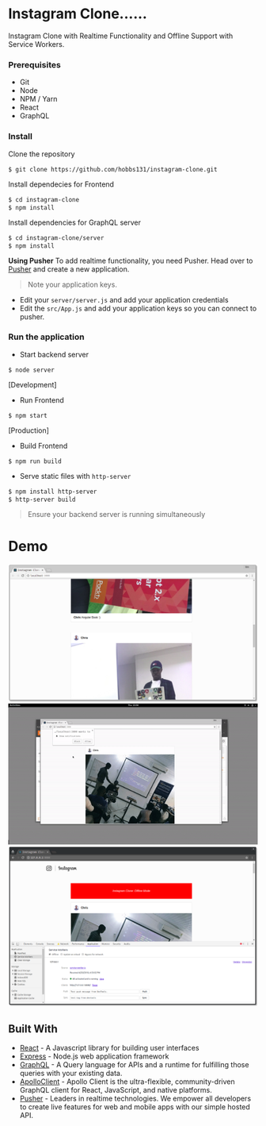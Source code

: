 # Instagram Clone......

Instagram Clone with Realtime Functionality and Offline Support with Service Workers.

### Prerequisites
- Git
- Node
- NPM / Yarn
- React
- GraphQL

### Install 
Clone the repository

```
$ git clone https://github.com/hobbs131/instagram-clone.git
```

Install dependecies for Frontend
```
$ cd instagram-clone
$ npm install
```

Install dependencies for GraphQL server
```
$ cd instagram-clone/server
$ npm install
```

**Using Pusher**
To add realtime functionality, you need Pusher. Head over to [Pusher](https://pusher.com) and create a new application.

> Note your application keys.

- Edit your `server/server.js` and add your application credentials
- Edit the `src/App.js` and add your application keys so you can connect to pusher.


### Run the application
- Start backend server
```
$ node server
```

[Development] 
- Run Frontend
```
$ npm start
```

[Production] 
- Build Frontend
```
$ npm run build
```

- Serve static files with `http-server`
```
$ npm install http-server
$ http-server build
```

> Ensure your backend server is running simultaneously

# Demo

<img src="demo/demo.png" alt="Instagram clone">

<img src="demo/demo1.gif" alt="Realtime Posts">

<img src="demo/demo2.png" alt="Offline Mode">

## Built With
- [React](https://reactjs.org) - A Javascript library for building user interfaces
- [Express](https://expressjs.com) - Node.js web application framework
- [GraphQL](https://graphql.org) - A Query language for APIs and a runtime for fulfilling those queries with your existing data.
- [ApolloClient](https://www.apollographql.com/client) - Apollo Client is the ultra-flexible, community-driven GraphQL client for React, JavaScript, and native platforms.
- [Pusher](https://pusher.com) - Leaders in realtime technologies. We empower all developers to create live features for web and mobile apps with our simple hosted API.



